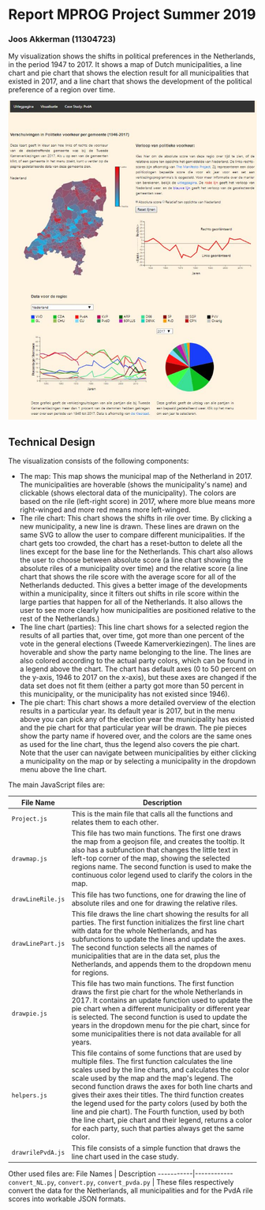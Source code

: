 # Report MPROG Project Summer 2019
### Joos Akkerman (11304723)

My visualization shows the shifts in political preferences in the Netherlands, in the period 1947 to 2017. It shows a map of Dutch municipalities, a line chart and pie chart that shows the election result for all municipalities that existed in 2017, and a line chart that shows the development of the political preference of a region over time.

![alt text](https://github.com/JAkkerman/MPROG_Project/blob/master/Img/screen6.jpg/)

## Technical Design
The visualization consists of the following components:
* The map: This map shows the municipal map of the Netherland in 2017. The municipalities are hoverable (shows the municipality's name) and clickable (shows electoral data of the municipality). The colors are based on the rile (left-right score) in 2017, where more blue means more right-winged and more red means more left-winged.
* The rile chart: This chart shows the shifts in rile over time. By clicking a new municipality, a new line is drawn. These lines are drawn on the same SVG to allow the user to compare different municipalities. If the chart gets too crowded, the chart has a reset-button to delete all the lines except for the base line for the Netherlands. This chart also allows the user to choose between absolute score (a line chart showing the absolute riles of a municipality over time) and the relative score (a line chart that shows the rile score with the average score for all of the Netherlands deducted. This gives a better image of the developments within a municipality, since it filters out shifts in rile score within the large parties that happen for all of the Netherlands. It also allows the user to see more clearly how municipalities are positioned relative to the rest of the Netherlands.)
* The line chart (parties): This line chart shows for a selected region the results of all parties that, over time, got more than one percent of the vote in the general elections (Tweede Kamerverkiezingen). The lines are hoverable and show the party name belonging to the line. The lines are also colored according to the actual party colors, which can be found in a legend above the chart. The chart has default axes (0 to 50 percent on the y-axis, 1946 to 2017 on the x-axis), but these axes are changed if the data set does not fit them (either a party got more than 50 percent in this municipality, or the municipality has not existed since 1946).
* The pie chart: This chart shows a more detailed overview of the election results in a particular year. Its default year is 2017, but in the menu above you can pick any of the election year the municipality has existed and the pie chart for that particular year will be drawn. The pie pieces show the party name if hovered over, and the colors are the same ones as used for the line chart, thus the legend also covers the pie chart.
Note that the user can navigate between municipalities by either clicking a municipality on the map or by selecting a municipality in the dropdown menu above the line chart.

The main JavaScript files are:

File Name | Description
----------|------------
```Project.js```| This is the main file that calls all the functions and relates them to each other.
```drawmap.js```| This file has two main functions. The first one draws the map from a geojson file, and creates the tooltip. It also has a subfunction that changes the little text in left-top corner of the map, showing the selected regions name. The second function is used to make the continuous color legend used to clarify the colors in the map.
```drawLineRile.js```| This file has two functions, one for drawing the line of absolute riles and one for drawing the relative riles.
```drawLinePart.js```| This file draws the line chart showing the results for all parties. The first function initializes the first line chart with data for the whole Netherlands, and has subfunctions to update the lines and update the axes. The second function selects all the names of municipalities that are in the data set, plus the Netherlands, and appends them to the dropdown menu for regions.
```drawpie.js```| This file has two main functions. The first function draws the first pie chart for the whole Netherlands in 2017. It contains an update function used to update the pie chart when a different municipality or different year is selected. The second function is used to update the years in the dropdown menu for the pie chart, since for some municipalities there is not data available for all years.
```helpers.js```| This file contains of some functions that are used by multiple files. The first function calculates the line scales used by the line charts, and calculates the color scale used by the map and the map's legend. The second function draws the axes for both line charts and gives their axes their titles. The third function creates the legend used for the party colors (used by both the line and pie chart). The Fourth function, used by both the line chart, pie chart and their legend, returns a color for each party, such that parties always get the same color.
```drawrilePvdA.js```| This file consists of a simple function that draws the line chart used in the case study.

Other used files are:
File Names | Description
-----------|------------
```convert_NL.py```, ```convert.py```, ```convert_pvda.py``` | These files respectively convert the data for the Netherlands, all municipalities and for the PvdA rile scores into workable JSON formats.
